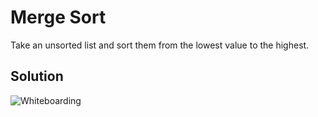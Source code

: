 # Merge Sort

Take an unsorted list and sort them from the lowest value to the highest.

## Solution
![Whiteboarding](whiteboard_img/merge_sort.jpg)